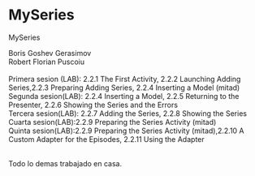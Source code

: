 # MySeries
MySeries

Boris Goshev Gerasimov</br>
Robert Florian Puscoiu
</br></br>
Primera sesion (LAB): 2.2.1 The First Activity, 2.2.2 Launching Adding Series,2.2.3 Preparing Adding Series, 2.2.4 Inserting a Model (mitad)</br>
Segunda sesion(LAB): 2.2.4 Inserting a Model, 2.2.5 Returning to the Presenter, 2.2.6 Showing the Series and the Errors</br>
Tercera sesion(LAB): 2.2.7 Adding the Series, 2.2.8 Showing the Series </br>
Cuarta sesion(LAB):2.2.9 Preparing the Series Activity (mitad)</br>
Quinta sesion(LAB):2.2.9 Preparing the Series Activity (mitad),2.2.10 A Custom Adapter for the Episodes, 2.2.11 Using the Adapter</br></br>

Todo lo demas trabajado en casa.
